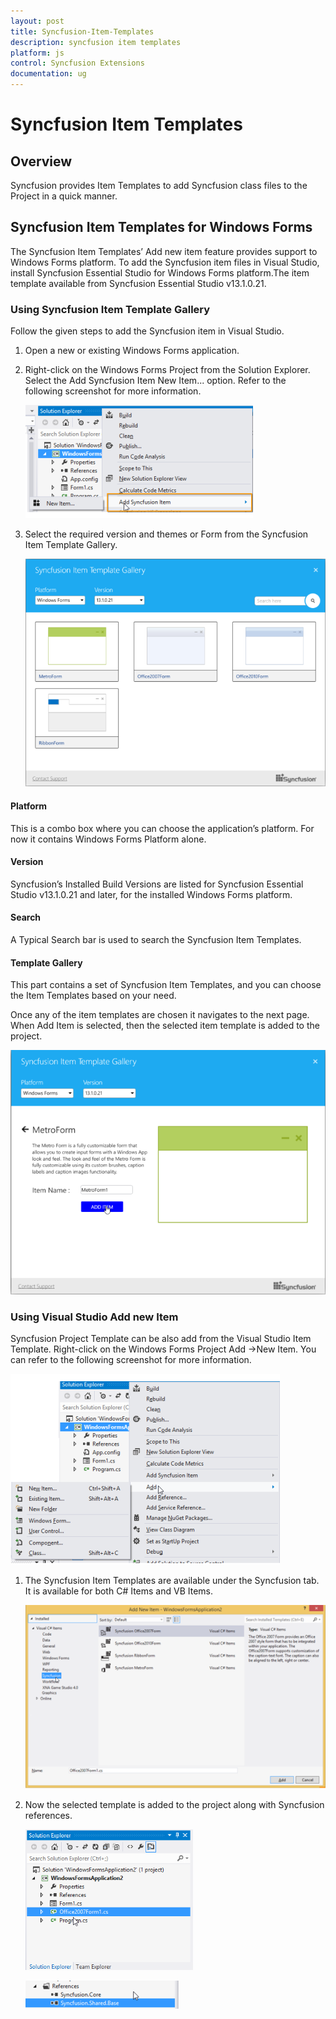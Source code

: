 ```yaml
---
layout: post
title: Syncfusion-Item-Templates
description: syncfusion item templates
platform: js
control: Syncfusion Extensions
documentation: ug
---
```


# Syncfusion Item Templates

## Overview

Syncfusion provides Item Templates to add Syncfusion class files to the Project in a quick manner.


## Syncfusion Item Templates for Windows Forms

The Syncfusion Item Templates’ Add new item feature provides support to Windows Forms platform. To add the Syncfusion item files in Visual Studio, install Syncfusion Essential Studio for Windows Forms platform.The item template available from Syncfusion Essential Studio v13.1.0.21.


### Using Syncfusion Item Template Gallery

Follow the given steps to add the Syncfusion item in Visual Studio.

1. Open a new or existing Windows Forms application.
2. Right-click on the Windows Forms Project from the Solution Explorer. Select the Add Syncfusion Item  New Item... option. Refer to the following screenshot for more information.



   ![](Using-Syncfusion-Item-Template-Gallery_images/Using-Syncfusion-Item-Template-Gallery_img1.png)



3. Select the required version and themes or Form from the Syncfusion Item Template Gallery. 

   ![C:/Users/kanimozhipandian/Desktop/IMG_04062015_161634.png](Using-Syncfusion-Item-Template-Gallery_images/Using-Syncfusion-Item-Template-Gallery_img2.png)



#### Platform

This is a combo box where you can choose the application’s platform. For now it contains Windows Forms Platform alone.

#### Version

Syncfusion’s Installed Build Versions are listed for Syncfusion Essential Studio v13.1.0.21 and later, for the installed Windows Forms platform. 

#### Search

A Typical Search bar is used to search the Syncfusion Item Templates.

#### Template Gallery

This part contains a set of Syncfusion Item Templates, and you can choose the Item Templates based on your need.

Once any of the item templates are chosen it navigates to the next page. When Add Item is selected, then the selected item template is added to the project.

![](Using-Syncfusion-Item-Template-Gallery_images/Using-Syncfusion-Item-Template-Gallery_img3.png)




### Using Visual Studio Add new Item

Syncfusion Project Template can be also add from the Visual Studio Item Template. Right-click on the Windows Forms Project Add ->New Item. You can refer to the following screenshot for more information.

![](Using-Visual-Studio-Add-new-Item_images/Using-Visual-Studio-Add-new-Item_img1.png)



1. The Syncfusion Item Templates are available under the Syncfusion tab. It is available for both C# Items and VB Items. 

   ![](Using-Visual-Studio-Add-new-Item_images/Using-Visual-Studio-Add-new-Item_img2.png)



2. Now the selected template is added to the project along with Syncfusion references.

   ![](Using-Visual-Studio-Add-new-Item_images/Using-Visual-Studio-Add-new-Item_img3.png)




   ![](Using-Visual-Studio-Add-new-Item_images/Using-Visual-Studio-Add-new-Item_img4.png)


